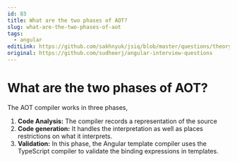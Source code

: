 ```yaml
---
id: 83
title: What are the two phases of AOT?
slug: what-are-the-two-phases-of-aot
tags:
  - angular
editLink: https://github.com/sakhnyuk/jsiq/blob/master/questions/theory/angular/83.md
original: https://github.com/sudheerj/angular-interview-questions
---
```


# What are the two phases of AOT?

The AOT compiler works in three phases,

1. **Code Analysis:** The compiler records a representation of the source
2. **Code generation:** It handles the interpretation as well as places restrictions on what it interprets.
3. **Validation:** In this phase, the Angular template compiler uses the TypeScript compiler to validate the binding expressions in templates.